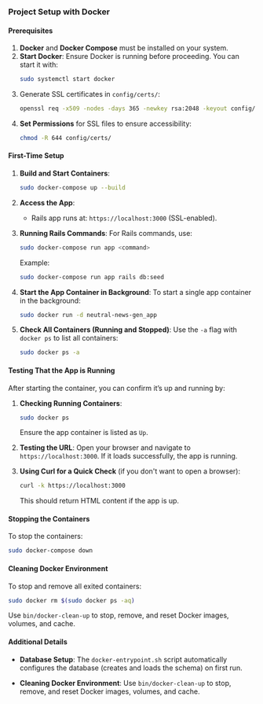 ### Project Setup with Docker

#### Prerequisites
1. **Docker** and **Docker Compose** must be installed on your system.
2. **Start Docker**: Ensure Docker is running before proceeding. You can start it with:
   ```bash
   sudo systemctl start docker
   ```
3. Generate SSL certificates in `config/certs/`:
   ```bash
   openssl req -x509 -nodes -days 365 -newkey rsa:2048 -keyout config/certs/server.key -out config/certs/server.crt
   ```
4. **Set Permissions** for SSL files to ensure accessibility:
   ```bash
   chmod -R 644 config/certs/
   ```

#### First-Time Setup

1. **Build and Start Containers**:
   ```bash
   sudo docker-compose up --build
   ```

2. **Access the App**:
   - Rails app runs at: `https://localhost:3000` (SSL-enabled).

3. **Running Rails Commands**:
   For Rails commands, use:
   ```bash
   sudo docker-compose run app <command>
   ```
   Example:
   ```bash
   sudo docker-compose run app rails db:seed
   ```

4. **Start the App Container in Background**:
   To start a single app container in the background:
   ```bash
   sudo docker run -d neutral-news-gen_app
   ```

5. **Check All Containers (Running and Stopped)**:
   Use the `-a` flag with `docker ps` to list all containers:
   ```bash
   sudo docker ps -a
   ```

#### Testing That the App is Running
After starting the container, you can confirm it’s up and running by:

1. **Checking Running Containers**:
   ```bash
   sudo docker ps
   ```
   Ensure the app container is listed as `Up`.

2. **Testing the URL**:
   Open your browser and navigate to `https://localhost:3000`. If it loads successfully, the app is running.

3. **Using Curl for a Quick Check** (if you don't want to open a browser):
   ```bash
   curl -k https://localhost:3000
   ```
   This should return HTML content if the app is up.

#### Stopping the Containers
To stop the containers:
```bash
sudo docker-compose down
```

#### Cleaning Docker Environment
To stop and remove all exited containers:
```bash
sudo docker rm $(sudo docker ps -aq)
```

Use `bin/docker-clean-up` to stop, remove, and reset Docker images, volumes, and cache.

#### Additional Details
- **Database Setup**: The `docker-entrypoint.sh` script automatically configures the database (creates and loads the schema) on first run.

- **Cleaning Docker Environment**:
   Use `bin/docker-clean-up` to stop, remove, and reset Docker images, volumes, and cache.
